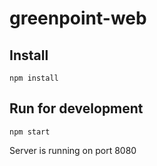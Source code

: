 # greenpoint-web

## Install

```
npm install
```

## Run for development

```
npm start
```

Server is running on port 8080

